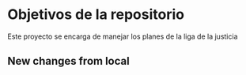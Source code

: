 # Objetivos de la repositorio

Este proyecto se encarga de manejar los planes de la liga de la justicia

## New changes from local 
